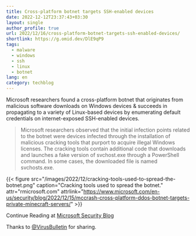 ```yaml
---
title: Cross-platform botnet targets SSH-enabled devices
date: 2022-12-12T23:37:43+03:30
layout: single
author_profile: true
url: 2022/12/16/cross-platform-botnet-targets-ssh-enabled-devices/
shortlink: https://g.omid.dev/DlE9qP9
tags:
  - malware
  - windows
  - ssh
  - linux
  - botnet
lang: en
category: techblog
---
```

Microsoft researchers found a cross-platform botnet that originates from malicious software downloads on Windows devices & succeeds in propagating to a variety of Linux-based devices by enumerating default credentials on internet-exposed SSH-enabled devices.

> Microsoft researchers observed that the initial infection points related to the botnet were devices infected through the installation of malicious cracking tools that purport to acquire illegal Windows licenses. The cracking tools contain additional code that downloads and launches a fake version of svchost.exe through a PowerShell command. In some cases, the downloaded file is named svchosts.exe.

{{< figure src="/images/2022/12/cracking-tools-used-to-spread-the-botnet.png" caption="Cracking tools used to spread the botnet." attr="rmicrosoft.com" attrlink="https://www.microsoft.com/en-us/security/blog/2022/12/15/mccrash-cross-platform-ddos-botnet-targets-private-minecraft-servers/" >}}

Continue Reading at [Microsoft Security Blog](https://www.microsoft.com/en-us/security/blog/2022/12/15/mccrash-cross-platform-ddos-botnet-targets-private-minecraft-servers/)

Thanks to [@VirusBulletin](https://infosec.exchange/@VirusBulletin) for sharing.
